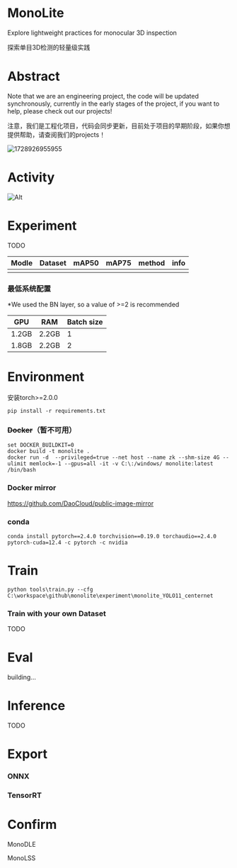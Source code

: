 # MonoLite

Explore lightweight practices for monocular 3D inspection

探索单目3D检测的轻量级实践

# Abstract

Note that we are an engineering project, the code will be updated synchronously, currently in the early stages of the project, if you want to help, please check out our projects!

注意，我们是工程化项目，代码会同步更新，目前处于项目的早期阶段，如果你想提供帮助，请查阅我们的projects！

![1728926955955](multimedia\model_map.jpg)

# Activity

![Alt](https://repobeats.axiom.co/api/embed/ec6e11b1a493733d51588ad5d740376b07651132.svg "Repobeats analytics image")

# Experiment

TODO

| Modle | Dataset | mAP50 | mAP75 | method | info |
| ----- | ------- | ----- | ----- | ------ | ---- |
|       |         |       |       |        |      |

### 最低系统配置

*We used the BN layer, so a value of >=2 is recommended

| GPU   | RAM   | Batch size |
| ----- | ----- | ---------- |
| 1.2GB | 2.2GB | 1          |
| 1.8GB | 2.2GB | 2          |

# Environment

安装torch>=2.0.0

```
pip install -r requirements.txt
```

### ~~Docker~~（暂不可用）

```console
set DOCKER_BUILDKIT=0
docker build -t monolite .
docker run -d  --privileged=true --net host --name zk --shm-size 4G --ulimit memlock=-1 --gpus=all -it -v C:\:/windows/ monolite:latest /bin/bash
```

### Docker mirror

https://github.com/DaoCloud/public-image-mirror

### conda

```
conda install pytorch==2.4.0 torchvision==0.19.0 torchaudio==2.4.0 pytorch-cuda=12.4 -c pytorch -c nvidia
```

# Train

```
python tools\train.py --cfg C:\workspace\github\monolite\experiment\monolite_YOLO11_centernet
```

### Train with your own Dataset

TODO

# Eval

building...

# Inference

TODO

# Export

### ONNX

### TensorRT

# Confirm

MonoDLE

MonoLSS

